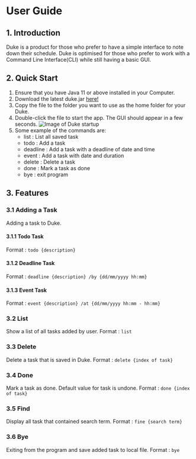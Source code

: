# User Guide

## 1. Introduction
Duke is a product for those who prefer to have a simple interface to note down their schedule.
Duke is optimised for those who prefer to work with a Command Line Interface(CLI) while still having a basic GUI.

## 2. Quick Start
1. Ensure that you have Java 11 or above installed in your Computer.
1. Download the latest duke.jar [here!](https://github.com/JunHongT/duke)
1. Copy the file to the folder you want to use as the home folder for your Duke.
1. Double-click the file to start the app. The GUI should appear in a few seconds.
![Image of Duke startup](https://github.com/JunHongT/duke/tree/master/docs/Startup.png)
1. Some example of the commands are:
    * list : List all saved task
    * todo : Add a task 
    * deadline : Add a task with a deadline of date and time
    * event : Add a task with date and duration
    * delete : Delete a task
    * done : Mark a task as done
    * bye : exit program

## 3. Features 
### 3.1 Adding a Task
Adding a task to Duke.
#### 3.1.1 Todo Task
Format : `todo {description}`
#### 3.1.2 Deadline Task
Format : `deadline {description} /by {dd/mm/yyyy hh:mm}`
#### 3.1.3 Event Task
Format : `event {description} /at {dd/mm/yyyy hh:mm - hh:mm}`
### 3.2 List
Show a list of all tasks added by user.
Format : `list`
### 3.3 Delete
Delete a task that is saved in Duke.
Format : `delete {index of task}`
### 3.4 Done
Mark a task as done. Default value for task is undone.
Format : `done {index of task}`
### 3.5 Find
Display all task that contained search term.
Format : `fine {search term}`
### 3.6 Bye
Exiting from the program and save added task to local file.
Format : `bye`

